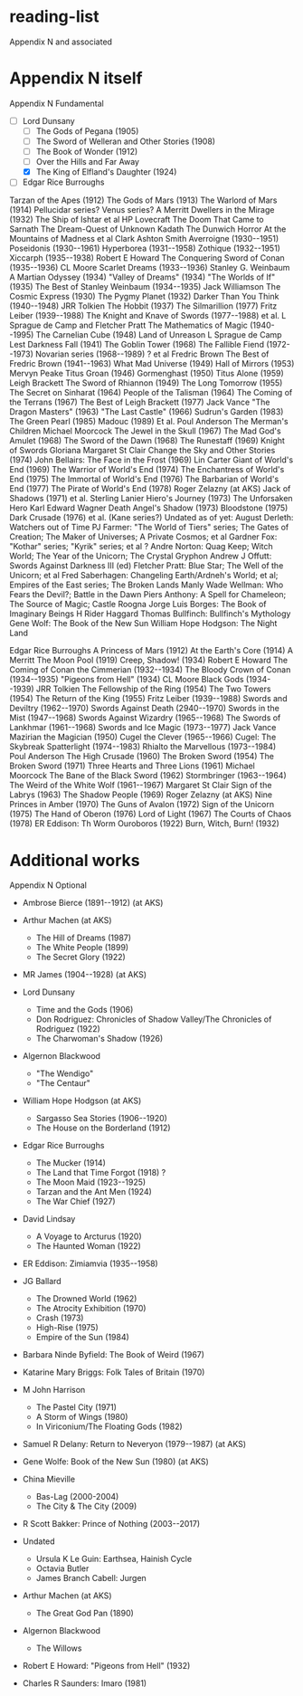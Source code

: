 # reading-list
Appendix N and associated

# Appendix N itself

Appendix N Fundamental

- [ ] Lord Dunsany
  - [ ] The Gods of Pegana (1905)
  - [ ] The Sword of Welleran and Other Stories (1908)
  - [ ] The Book of Wonder (1912)
  - [ ] Over the Hills and Far Away
  - [x] The King of Elfland's Daughter (1924)
- [ ] Edgar Rice Burroughs

Tarzan of the Apes (1912)
The Gods of Mars (1913)
The Warlord of Mars (1914)
Pellucidar series?
Venus series?
A Merritt
Dwellers in the Mirage (1932)
The Ship of Ishtar
et al
HP Lovecraft
The Doom That Came to Sarnath
The Dream-Quest of Unknown Kadath
The Dunwich Horror
At the Mountains of Madness
et al
Clark Ashton Smith
Averroigne (1930--1951)
Poseidonis (1930--1961)
Hyperborea (1931--1958)
Zothique (1932--1951)
Xiccarph (1935--1938)
Robert E Howard
The Conquering Sword of Conan (1935--1936)
CL Moore
Scarlet Dreams (1933--1936)
Stanley G. Weinbaum
A Martian Odyssey (1934)
"Valley of Dreams" (1934)
"The Worlds of If" (1935)
The Best of Stanley Weinbaum (1934--1935)
Jack Williamson
The Cosmic Express (1930)
The Pygmy Planet (1932)
Darker Than You Think (1940--1948)
JRR Tolkien
The Hobbit (1937)
The Silmarillion (1977)
Fritz Leiber (1939--1988)
The Knight and Knave of Swords (1977--1988)
et al.
L Sprague de Camp and Fletcher Pratt
The Mathematics of Magic (1940--1995)
The Carnelian Cube (1948)
Land of Unreason
L Sprague de Camp
Lest Darkness Fall (1941)
The Goblin Tower (1968)
The Fallible Fiend (1972--1973)
Novarian series (1968--1989) ?
et al
Fredric Brown
The Best of Fredric Brown (1941--1963)
What Mad Universe (1949)
Hall of Mirrors (1953)
Mervyn Peake
Titus Groan (1946)
Gormenghast (1950)
Titus Alone (1959)
Leigh Brackett
The Sword of Rhiannon (1949)
The Long Tomorrow (1955)
The Secret on Sinharat (1964)
People of the Talisman (1964)
The Coming of the Terrans (1967)
The Best of Leigh Brackett (1977)
Jack Vance
"The Dragon Masters" (1963)
"The Last Castle" (1966)
Sudrun's Garden (1983)
The Green Pearl (1985)
Madouc (1989)
Et al.
Poul Anderson
The Merman's Children
Michael Moorcock
The Jewel in the Skull (1967)
The Mad God's Amulet (1968)
The Sword of the Dawn (1968)
The Runestaff (1969)
Knight of Swords
Gloriana
Margaret St Clair
Change the Sky and Other Stories (1974)
John Bellairs: The Face in the Frost (1969)
Lin Carter
Giant of World's End (1969)
The Warrior of World's End (1974)
The Enchantress of World's End (1975)
The Immortal of World's End (1976)
The Barbarian of World's End (1977)
The Pirate of World's End (1978)
Roger Zelazny (at AKS)
Jack of Shadows (1971)
et al.
Sterling Lanier
Hiero's Journey (1973)
The Unforsaken Hero
Karl Edward Wagner
Death Angel's Shadow (1973)
Bloodstone (1975)
Dark Crusade (1976)
et al. (Kane series?)
Undated as of yet:
August Derleth: Watchers out of Time
PJ Farmer: "The World of Tiers" series; The Gates of Creation; The Maker of Universes; A Private Cosmos; et al
Gardner Fox: "Kothar" series; "Kyrik" series; et al ?
Andre Norton: Quag Keep; Witch World; The Year of the Unicorn; The Crystal Gryphon
Andrew J Offutt: Swords Against Darkness III (ed)
Fletcher Pratt: Blue Star; The Well of the Unicorn; et al
Fred Saberhagen: Changeling Earth/Ardneh's World; et al; Empires of the East series; The Broken Lands
Manly Wade Wellman: Who Fears the Devil?; Battle in the Dawn
Piers Anthony: A Spell for Chameleon; The Source of Magic; Castle Roogna
Jorge Luis Borges: The Book of Imaginary Beings
H Rider Haggard
Thomas Bullfinch: Bullfinch's Mythology
Gene Wolf: The Book of the New Sun
William Hope Hodgson: The Night Land

Edgar Rice Burroughs
A Princess of Mars (1912)
At the Earth's Core (1914)
A Merritt
The Moon Pool (1919)
Creep, Shadow! (1934)
Robert E Howard
The Coming of Conan the Cimmerian (1932--1934)
The Bloody Crown of Conan (1934--1935)
"Pigeons from Hell" (1934)
CL Moore
Black Gods (1934--1939)
JRR Tolkien
The Fellowship of the Ring (1954)
The Two Towers (1954)
The Return of the King (1955)
Fritz Leiber (1939--1988)
Swords and Deviltry (1962--1970)
Swords Against Death (2940--1970)
Swords in the Mist (1947--1968)
Swords Against Wizardry (1965--1968)
The Swords of Lankhmar (1961--1968)
Swords and Ice Magic (1973--1977)
Jack Vance
Mazirian the Magician (1950)
Cugel the Clever (1965--1966)
Cugel: The Skybreak Spatterlight (1974--1983)
Rhialto the Marvellous (1973--1984)
Poul Anderson
The High Crusade (1960)
The Broken Sword (1954)
The Broken Sword (1971)
Three Hearts and Three Lions (1961)
Michael Moorcock
The Bane of the Black Sword (1962)
Stormbringer (1963--1964)
The Weird of the White Wolf (1961--1967)
Margaret St Clair
Sign of the Labrys (1963)
The Shadow People (1969)
Roger Zelazny (at AKS)
Nine Princes in Amber (1970)
The Guns of Avalon (1972)
Sign of the Unicorn (1975)
The Hand of Oberon (1976)
Lord of Light (1967)
The Courts of Chaos (1978)
ER Eddison: Th Worm Ouroboros (1922)
Burn, Witch, Burn! (1932)

# Additional works

Appendix N Optional


* Ambrose Bierce (1891--1912) (at AKS)
* Arthur Machen (at AKS)
   * The Hill of Dreams (1987)
   * The White People (1899)
   * The Secret Glory (1922)
* MR James (1904--1928) (at AKS)
* Lord Dunsany
   * Time and the Gods (1906)
   * Don Rodriguez: Chronicles of Shadow Valley/The Chronicles of Rodriguez (1922)
   * The Charwoman's Shadow (1926)
* Algernon Blackwood
   * "The Wendigo"
   * "The Centaur"
* William Hope Hodgson (at AKS)
   * Sargasso Sea Stories (1906--1920)
   * The House on the Borderland (1912)
* Edgar Rice Burroughs
   * The Mucker (1914)
   * The Land that Time Forgot (1918) ?
   * The Moon Maid (1923--1925)
   * Tarzan and the Ant Men (1924)
   * The War Chief (1927)
* David Lindsay
   * A Voyage to Arcturus (1920)
   * The Haunted Woman (1922)
* ER Eddison: Zimiamvia (1935--1958)
* JG Ballard
   * The Drowned World (1962)
   * The Atrocity Exhibition (1970)
   * Crash (1973)
   * High-Rise (1975)
   * Empire of the Sun (1984)
* Barbara Ninde Byfield: The Book of Weird (1967)
* Katarine Mary Briggs: Folk Tales of Britain (1970)
* M John Harrison
   * The Pastel City (1971)
   * A Storm of Wings (1980)
   * In Viriconium/The Floating Gods (1982)
* Samuel R Delany: Return to Neveryon (1979--1987) (at AKS)
* Gene Wolfe: Book of the New Sun (1980) (at AKS)
* China Mieville
   * Bas-Lag (2000-2004)
   * The City & The City (2009)
* R Scott Bakker: Prince of Nothing (2003--2017)
* Undated
   * Ursula K Le Guin: Earthsea, Hainish Cycle
   * Octavia Butler
   * James Branch Cabell: Jurgen

* Arthur Machen (at AKS)
   * The Great God Pan (1890)
* Algernon Blackwood
   * The Willows
* Robert E Howard: "Pigeons from Hell" (1932)
* Charles R Saunders: Imaro (1981)
